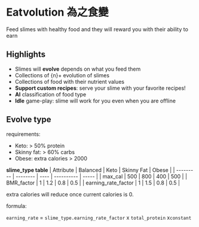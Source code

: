 # Eatvolution 為之食變

Feed slimes with healthy food and they will reward you with their ability to earn

## Highlights

- Slimes will **evolve** depends on what you feed them
- Collections of {n}+ evolution of slimes
- Collections of food with their nutrient values
- **Support custom recipes**: serve your slime with your favorite recipes!
- **AI** classification of food type
- **Idle** game-play: slime will work for you even when you are offline

## Evolve type

requirements:

- Keto: > 50% protein
- Skinny fat: > 60% carbs
- Obese: extra calories > 2000

**slime_type table**
| Attribute | Balanced | Keto | Skinny Fat | Obese |
| --------- | -------- | ---- | ---------- | ----- |
| max_cal | 500 | 800 | 400 | 500 |
| BMR_factor | 1 | 1.2 | 0.8 | 0.5 |
| earning_rate_factor | 1 | 1.5 | 0.8 | 0.5 |

extra calories will reduce once current calories is 0.

formula:

`earning_rate` = `slime_type.earning_rate_factor` x `total_protein` x`constant`
